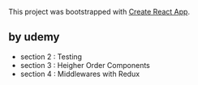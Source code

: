 This project was bootstrapped with [Create React App](https://github.com/facebook/create-react-app).

## by udemy

* section 2 : Testing
* section 3 : Heigher Order Components
* section 4 : Middlewares with Redux


